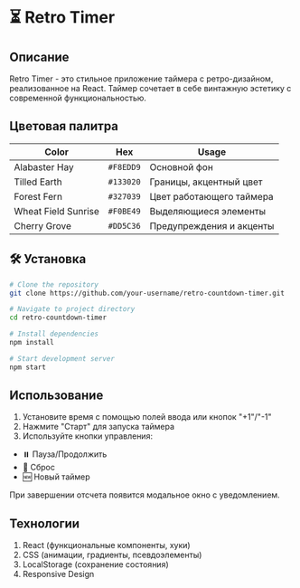 # ⏳ Retro Timer

## Описание
Retro Timer - это стильное приложение таймера с ретро-дизайном, реализованное на React. Таймер сочетает в себе винтажную эстетику с современной функциональностью.


## Цветовая палитра

| Color             | Hex       | Usage                          |
|-------------------|-----------|--------------------------------|
| Alabaster Hay     | `#F8EDD9` | Основной фон                   |
| Tilled Earth      | `#133020` | Границы, акцентный цвет        |
| Forest Fern       | `#327039` | Цвет работающего таймера       |
| Wheat Field Sunrise | `#F0BE49` | Выделяющиеся элементы        |
| Cherry Grove      | `#DD5C36` | Предупреждения и акценты       |

## 🛠️ Установка

```bash
# Clone the repository
git clone https://github.com/your-username/retro-countdown-timer.git

# Navigate to project directory
cd retro-countdown-timer

# Install dependencies
npm install

# Start development server
npm start
```

## Использование
1. Установите время с помощью полей ввода или кнопок "+1"/"-1"
2. Нажмите "Старт" для запуска таймера
3. Используйте кнопки управления:
  - ⏸️ Пауза/Продолжить
  - 🔄 Сброс
  - 🆕 Новый таймер

При завершении отсчета появится модальное окно с уведомлением.

## Технологии
1. React (функциональные компоненты, хуки)
2. CSS (анимации, градиенты, псевдоэлементы)
3. LocalStorage (сохранение состояния)
4. Responsive Design
